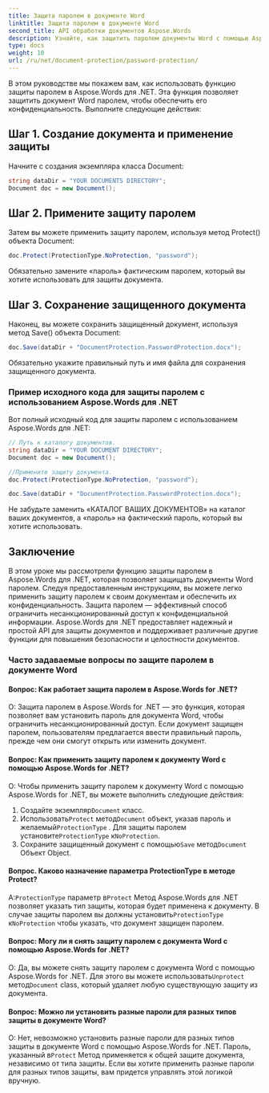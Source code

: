 ```yaml
---
title: Защита паролем в документе Word
linktitle: Защита паролем в документе Word
second_title: API обработки документов Aspose.Words
description: Узнайте, как защитить паролем документы Word с помощью Aspose.Words для .NET.
type: docs
weight: 10
url: /ru/net/document-protection/password-protection/
---
```

В этом руководстве мы покажем вам, как использовать функцию защиты паролем в Aspose.Words для .NET. Эта функция позволяет защитить документ Word паролем, чтобы обеспечить его конфиденциальность. Выполните следующие действия:

## Шаг 1. Создание документа и применение защиты

Начните с создания экземпляра класса Document:

```csharp
string dataDir = "YOUR DOCUMENTS DIRECTORY";
Document doc = new Document();
```

## Шаг 2. Примените защиту паролем

Затем вы можете применить защиту паролем, используя метод Protect() объекта Document:

```csharp
doc.Protect(ProtectionType.NoProtection, "password");
```

Обязательно замените «пароль» фактическим паролем, который вы хотите использовать для защиты документа.

## Шаг 3. Сохранение защищенного документа

Наконец, вы можете сохранить защищенный документ, используя метод Save() объекта Document:

```csharp
doc.Save(dataDir + "DocumentProtection.PasswordProtection.docx");
```

Обязательно укажите правильный путь и имя файла для сохранения защищенного документа.

### Пример исходного кода для защиты паролем с использованием Aspose.Words для .NET

Вот полный исходный код для защиты паролем с использованием Aspose.Words для .NET:

```csharp
// Путь к каталогу документов.
string dataDir = "YOUR DOCUMENT DIRECTORY";
Document doc = new Document();

//Примените защиту документа.
doc.Protect(ProtectionType.NoProtection, "password");

doc.Save(dataDir + "DocumentProtection.PasswordProtection.docx");
```

Не забудьте заменить «КАТАЛОГ ВАШИХ ДОКУМЕНТОВ» на каталог ваших документов, а «пароль» на фактический пароль, который вы хотите использовать.


## Заключение

В этом уроке мы рассмотрели функцию защиты паролем в Aspose.Words для .NET, которая позволяет защищать документы Word паролем. Следуя предоставленным инструкциям, вы можете легко применить защиту паролем к своим документам и обеспечить их конфиденциальность. Защита паролем — эффективный способ ограничить несанкционированный доступ к конфиденциальной информации. Aspose.Words для .NET предоставляет надежный и простой API для защиты документов и поддерживает различные другие функции для повышения безопасности и целостности документов.

### Часто задаваемые вопросы по защите паролем в документе Word

#### Вопрос: Как работает защита паролем в Aspose.Words for .NET?

О: Защита паролем в Aspose.Words for .NET — это функция, которая позволяет вам установить пароль для документа Word, чтобы ограничить несанкционированный доступ. Если документ защищен паролем, пользователям предлагается ввести правильный пароль, прежде чем они смогут открыть или изменить документ.

#### Вопрос: Как применить защиту паролем к документу Word с помощью Aspose.Words for .NET?

О: Чтобы применить защиту паролем к документу Word с помощью Aspose.Words for .NET, вы можете выполнить следующие действия:
1.  Создайте экземпляр`Document` класс.
2.  Использовать`Protect` метод`Document` объект, указав пароль и желаемый`ProtectionType` . Для защиты паролем установите`ProtectionType` к`NoProtection`.
3.  Сохраните защищенный документ с помощью`Save` метод`Document` Объект Object.

#### Вопрос. Каково назначение параметра ProtectionType в методе Protect?

 А:`ProtectionType` параметр в`Protect` Метод Aspose.Words для .NET позволяет указать тип защиты, которая будет применена к документу. В случае защиты паролем вы должны установить`ProtectionType` к`NoProtection` чтобы указать, что документ защищен паролем.

#### Вопрос: Могу ли я снять защиту паролем с документа Word с помощью Aspose.Words for .NET?

 О: Да, вы можете снять защиту паролем с документа Word с помощью Aspose.Words for .NET. Для этого вы можете использовать`Unprotect` метод`Document` class, который удаляет любую существующую защиту из документа.

#### Вопрос: Можно ли установить разные пароли для разных типов защиты в документе Word?

 О: Нет, невозможно установить разные пароли для разных типов защиты в документе Word с помощью Aspose.Words for .NET. Пароль, указанный в`Protect` Метод применяется к общей защите документа, независимо от типа защиты. Если вы хотите применить разные пароли для разных типов защиты, вам придется управлять этой логикой вручную.
